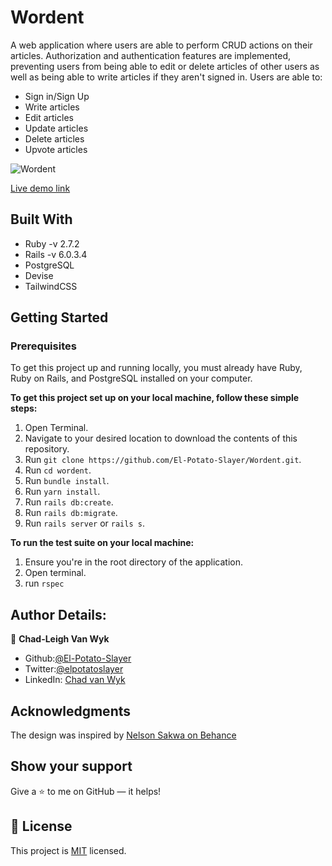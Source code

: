 # Wordent

A web application where users are able to perform CRUD actions on their articles. Authorization and authentication features are implemented, preventing users from being able to edit or delete articles of other users as well as being able to write articles if they aren't signed in. 
Users are able to:
- Sign in/Sign Up
- Write articles
- Edit articles
- Update articles
- Delete articles
- Upvote articles

![Wordent](https://user-images.githubusercontent.com/43865875/119207313-1b446b80-ba9e-11eb-8833-3aaf34c20135.png)

[Live demo link](https://morning-taiga-96890.herokuapp.com/)


## Built With

- Ruby -v  2.7.2
- Rails -v 6.0.3.4
- PostgreSQL
- Devise
- TailwindCSS


## Getting Started

### Prerequisites

To get this project up and running locally, you must already have Ruby, Ruby on Rails, and PostgreSQL installed on your computer.

**To get this project set up on your local machine, follow these simple steps:**

1. Open Terminal.
2. Navigate to your desired location to download the contents of this repository.
3. Run ```git clone https://github.com/El-Potato-Slayer/Wordent.git```.
4. Run ```cd wordent```.
5. Run ```bundle install```.
6. Run ```yarn install```.
7. Run ```rails db:create```.
8. Run ```rails db:migrate```.
9. Run ```rails server``` or ```rails s```.

**To run the test suite on your local machine:**
1. Ensure you're in the root directory of the application.
2. Open terminal.
3. run ```rspec```

## Author Details:

👤 **Chad-Leigh Van Wyk**

- Github:[@El-Potato-Slayer](https://github.com/El-Potato-Slayer)
- Twitter:[@elpotatoslayer](https://twitter.com/elpotatoslayer)
- LinkedIn: [Chad van Wyk](https://www.linkedin.com/in/chad-leigh-van-wyk/)

## Acknowledgments
The design was inspired by [Nelson Sakwa on Behance](https://www.behance.net/gallery/14554909/liFEsTlye-Mobile-version)

## Show your support

Give a ⭐ to me on GitHub — it helps!

## 📝 License

This project is [MIT](https://choosealicense.com/licenses/mit/) licensed.  
